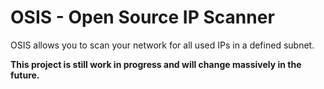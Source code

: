 # OSIS - Open Source IP Scanner
OSIS allows you to scan your network for all used IPs in a defined subnet.

**This project is still work in progress and will change massively in the future.**
